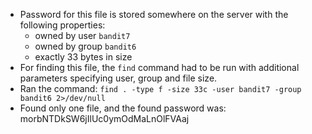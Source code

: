- Password for this file is stored somewhere on the server with the following properties:
	- owned by user ```bandit7```
	- owned by group ```bandit6```
	- exactly 33 bytes in size
- For finding this file, the ```find``` command had to be run with additional parameters specifying user, group and file size.
- Ran the command: ```find . -type f -size 33c -user bandit7 -group bandit6 2>/dev/null```
- Found only one file, and the found password was: morbNTDkSW6jIlUc0ymOdMaLnOlFVAaj